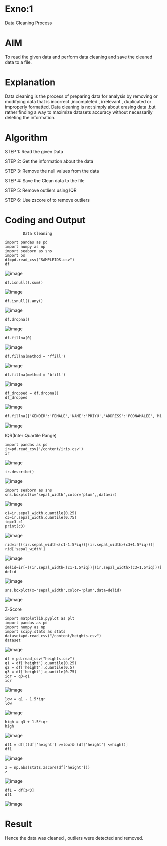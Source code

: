 # Exno:1
Data Cleaning Process

# AIM
To read the given data and perform data cleaning and save the cleaned data to a file.

# Explanation
Data cleaning is the process of preparing data for analysis by removing or modifying data that is incorrect ,incompleted , irrelevant , duplicated or improperly formatted. Data cleaning is not simply about erasing data ,but rather finding a way to maximize datasets accuracy without necessarily deleting the information.

# Algorithm
STEP 1: Read the given Data

STEP 2: Get the information about the data

STEP 3: Remove the null values from the data

STEP 4: Save the Clean data to the file

STEP 5: Remove outliers using IQR

STEP 6: Use zscore of to remove outliers

# Coding and Output
            Data Cleaning
```
import pandas as pd
import numpy as np
import seaborn as sns
import os 
df=pd.read_csv("SAMPLEIDS.csv")
df
```
![image](https://github.com/Vanisha0609/exno1/assets/119104009/b4a63d26-4e98-4503-9c6b-0c831a453164)
```
df.isnull().sum()
```
![image](https://github.com/Vanisha0609/exno1/assets/119104009/b73a58b9-a3b7-4b6e-9260-32178dd92a35)
```
df.isnull().any()
```
![image](https://github.com/Vanisha0609/exno1/assets/119104009/6c0ee64b-171f-46ae-8c3b-3608575acd79)
```
df.dropna()
```
![image](https://github.com/Vanisha0609/exno1/assets/119104009/f6e7500a-a6c0-4c77-8d34-e573f06c8541)
```
df.fillna(0)
```
![image](https://github.com/Vanisha0609/exno1/assets/119104009/6712ec53-e2c1-49c6-a189-301e6ae8a563)
```
df.fillna(method = 'ffill')
```
![image](https://github.com/Vanisha0609/exno1/assets/119104009/06632d28-0c06-46a6-adc5-18fd26e0cdee)
```
df.fillna(method = 'bfill')
```
![image](https://github.com/Vanisha0609/exno1/assets/119104009/13b13584-662a-4760-b684-8bb4048f76c0)
```
df_dropped = df.dropna()
df_dropped
```
![image](https://github.com/Vanisha0609/exno1/assets/119104009/d4e068d9-05e9-436b-9d06-08cf5a04d91d)
```
df.fillna({'GENDER':'FEMALE','NAME':'PRIYU','ADDRESS':'POONAMALEE','M1':98,'M2':87,'M3':76,'M4':92,'TOTAL':305,'AVG':89.999999})
```
![image](https://github.com/Vanisha0609/exno1/assets/119104009/2b0a9567-b4eb-46b8-9738-b59359f79bc5)

IQR(Inter Quartile Range)
```
import pandas as pd
ir=pd.read_csv('/content/iris.csv')
ir
```
![image](https://github.com/Vanisha0609/exno1/assets/119104009/307db205-afdd-4551-9b16-7b1cb93ea346)
```
ir.describe()
```
![image](https://github.com/Vanisha0609/exno1/assets/119104009/268f58c8-ecb9-4740-aa76-f91d5f37ed89)
```
import seaborn as sns
sns.boxplot(x='sepal_width',color='plum',,data=ir)
```
![image](https://github.com/Vanisha0609/exno1/assets/119104009/956d581e-1fec-4dc3-a89f-32402461e26c)
```
c1=ir.sepal_width.quantile(0.25)
c3=ir.sepal_width.quantile(0.75)
iq=c3-c1
print(c3)
```
![image](https://github.com/Vanisha0609/exno1/assets/119104009/58e5b604-8968-4bbe-b5ff-d27172b1e589)
```
rid=ir[((ir.sepal_width<(c1-1.5*iq))|(ir.sepal_width>(c3+1.5*iq)))]
rid['sepal_width']
```
![image](https://github.com/Vanisha0609/exno1/assets/119104009/933732a8-a67d-40bc-9ef5-0d0d8844ac96)
```
delid=ir[~((ir.sepal_width<(c1-1.5*iq))|(ir.sepal_width>(c3+1.5*iq)))]
delid
```
![image](https://github.com/Vanisha0609/exno1/assets/119104009/1fc343f6-56bd-438b-b774-bd0e7b3b69b6)
```
sns.boxplot(x='sepal_width',color='plum',data=delid)
```
![image](https://github.com/Vanisha0609/exno1/assets/119104009/9b261970-6de9-4cef-97d8-099a3b722fce)

Z-Score
```
import matplotlib.pyplot as plt
import pandas as pd
import numpy as np
import scipy.stats as stats
dataset=pd.read_csv("/content/heights.csv")
dataset
```
![image](https://github.com/Vanisha0609/exno1/assets/119104009/73f88cb4-149d-41d0-b5b2-1fe13719d169)
```
df = pd.read_csv("heights.csv")
q1 = df['height'].quantile(0.25)
q2 = df['height'].quantile(0.5)
q3 = df['height'].quantile(0.75)
iqr = q3-q1
iqr
```
![image](https://github.com/Vanisha0609/exno1/assets/119104009/078fcf7a-5892-464b-9705-644766185c09)
```
low = q1 - 1.5*iqr
low
```
![image](https://github.com/Vanisha0609/exno1/assets/119104009/962fb586-9e6a-447f-949e-e9516a7ed20b)

```
high = q3 + 1.5*iqr
high
```
![image](https://github.com/Vanisha0609/exno1/assets/119104009/5785077a-be50-4e2d-9b81-cc13fbdfc05e)
```
df1 = df[((df['height'] >=low)& (df['height'] <=high))]
df1
```
![image](https://github.com/Vanisha0609/exno1/assets/119104009/1aab1401-3b86-4d6b-8dca-60468df4b071)
```
z = np.abs(stats.zscore(df['height']))
z
```
![image](https://github.com/Vanisha0609/exno1/assets/119104009/bc848f5f-b79c-4e07-81c5-74545e516296)
```
df1 = df[z<3]
df1
```
![image](https://github.com/Vanisha0609/exno1/assets/119104009/59068346-41e7-4766-8203-b42ce8fb0876)


# Result
Hence the data was cleaned , outliers were detected and removed.
